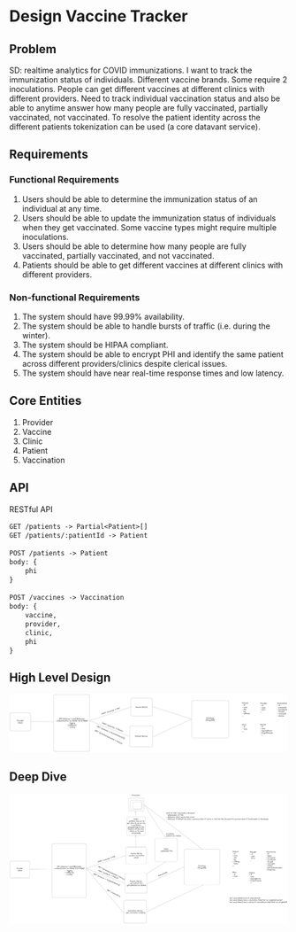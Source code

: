 # Design Vaccine Tracker

## Problem
SD: realtime analytics for COVID immunizations. I want to track the immunization status of individuals. Different vaccine brands. Some require 2 inoculations. People can get different vaccines at different clinics with different providers. Need to track individual vaccination status and also be able to anytime answer how many people are fully vaccinated, partially vaccinated, not vaccinated. To resolve the patient identity across the different patients tokenization can be used (a core datavant service).

## Requirements
### Functional Requirements
1. Users should be able to determine the immunization status of an individual at any time.
2. Users should be able to update the immunization status of individuals when they get vaccinated. Some vaccine types might require multiple inoculations.
3. Users should be able to determine how many people are fully vaccinated, partially vaccinated, and not vaccinated.
4. Patients should be able to get different vaccines at different clinics with different providers.

### Non-functional Requirements
1. The system should have 99.99% availability.
2. The system should be able to handle bursts of traffic (i.e. during the winter).
3. The system should be HIPAA compliant.
4. The system should be able to encrypt PHI and identify the same patient across different providers/clinics despite clerical issues.
5. The system should have near real-time response times and low latency.

## Core Entities
1. Provider
2. Vaccine
3. Clinic
4. Patient
5. Vaccination

## API
RESTful API
```
GET /patients -> Partial<Patient>[]
GET /patients/:patientId -> Patient

POST /patients -> Patient
body: {
    phi
}

POST /vaccines -> Vaccination
body: {
    vaccine,
    provider,
    clinic,
    phi
}
```

## High Level Design
![hld](/healthcare/vaccine-tracker/hld.png)

## Deep Dive
![dd](/healthcare/vaccine-tracker/dd.png)